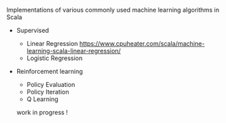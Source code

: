 Implementations of various commonly used machine learning algorithms in Scala

- Supervised
  * Linear Regression https://www.cpuheater.com/scala/machine-learning-scala-linear-regression/
  * Logistic Regression
- Reinforcement learning
  * Policy Evaluation
  * Policy Iteration
  * Q Learning    

  work in progress !
